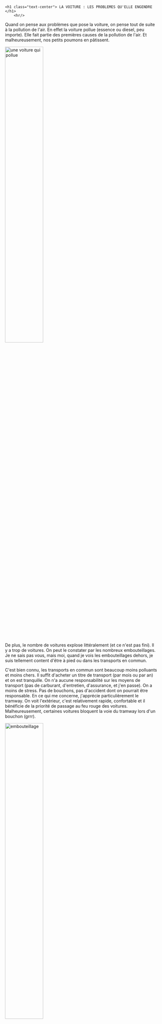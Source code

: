 <div class="container" id="content">
    
    <h1 class="text-center"> LA VOITURE : LES PROBLEMES QU'ELLE ENGENDRE </h1>
        <hr/>
    
<p> Quand on pense aux problèmes que pose la voiture, on pense tout de suite à la pollution de l'air. En effet la voiture pollue (essence ou diesel, peu importe).
Elle fait partie des premières causes de la pollution de l'air. Et malheureusement, nos petits poumons en pâtissent. <br /> </p>
        
<img src="../img/voiture_qui_pollue.jpg" alt="une voiture qui pollue" style="width: 50%" />
        
<p> De plus, le nombre de voitures explose littéralement (et ce n'est pas fini). Il y a trop de voitures. On peut le constater par les nombreux embouteillages.
Je ne sais pas vous, mais moi, quand je vois les embouteillages dehors, je suis tellement content d'être à pied ou dans les transports en commun. <br /> </p>
<p> C'est bien connu, les transports en commun sont beaucoup moins polluants et moins chers. Il suffit d'acheter un titre de transport (par mois ou par an) et on est tranquille.
On n'a aucune responsabilité sur les moyens de transport (pas de carburant, d'entretien, d'assurance, et j'en passe). On a moins de stress. Pas de bouchons, pas d'accident dont on pourrait
être responsable.
En ce qui me concerne, j'apprécie particulièrement le tramway. On voit l'extérieur, c'est relativement rapide, confortable et il bénéficie de la priorité de passage au feu rouge des voitures.
Malheureusement, certaines voitures bloquent la voie du tramway lors d'un bouchon (grrr). </p>
        
<img src="../img/embouteillage.jpg" alt="embouteillage" style="width: 50%" />
        
<p>La place qu'elle occupe est non négligeable. Il suffit de regarder les voitures stationnées de façon plus ou moins anarchique dans la rue.
Elles sont stationnées sur les places réservées aux livraisons, aux places réservées aux personnes handicapées, aux voies réservées au bus ou encore sur les trottoirs,
faits pour les piétons. <br /> </p>
        
<img src="../img/voiture_mal_garee.jpg" alt="voiture qui gêne" style="width: 50%" />
        
<p> Enfin, la voiture représente une part importante dans le budget des automobilistes. La voiture nécessite tellement d'entretien.
En plus de l'entretien mécanique, il faut ajouter l'assurance, le carburant, la carte grise, le remboursement d'un éventuel crédit, le stationnement. Pfiouuuuu !
Et oui c'est onéreux ! Surtout, ne récoltez pas d'amendes (il ne manquerait plus que ça hein !) </p>
    </div>
    
    <ul class="pager">
        <li class="previous"> <a href="environnement.html"> <span class="glyphicon glyphicon-chevron-left"> </span> L'environnement </a> </li>
        <li class="next"> <a href="voiture_2.html"> La politique anti-voiture a-t-elle un sens ? <span class="glyphicon glyphicon-chevron-right"> </span> </a> </li>
    </ul>